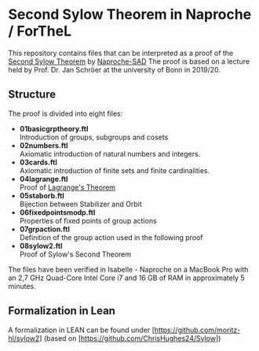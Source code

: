 # Second Sylow Theorem in Naproche / ForTheL

This repository contains files that can be interpreted as a proof of the [Second Sylow Theorem](https://en.wikipedia.org/wiki/Sylow_theorems) by [Naproche-SAD](https://github.com/Naproche/Naproche-SAD)
The proof is based on a lecture held by Prof. Dr. Jan Schröer at the university of Bonn in 2019/20.


## Structure

The proof is divided into eight files:

- **01basicgrptheory.ftl**  
Introduction of groups, subgroups and cosets
- **02numbers.ftl**  
Axiomatic introduction of natural numbers and integers.
- **03cards.ftl**  
Axiomatic introduction of finite sets and finite cardinalities.
- **04lagrange.ftl**  
Proof of [Lagrange's Theorem](https://en.wikipedia.org/wiki/Lagrange%27s_theorem_(group_theory))
- **05staborb.ftl**  
Bijection between Stabilizer and Orbit
- **06fixedpointsmodp.ftl**  
Properties of fixed points of group actions
- **07grpaction.ftl**  
Definition of the group action used in the following proof
- **08sylow2.ftl**  
Proof of Sylow's Second Theorem

The files have been verified in Isabelle - Naproche on a MacBook Pro with an 2,7 GHz Quad-Core Intel Core i7 and 16 GB of RAM in approximately 5 minutes.

## Formalization in Lean

A formalization in LEAN can be found under [https://github.com/moritz-hl/sylow2] (based on [https://github.com/ChrisHughes24/Sylow])

